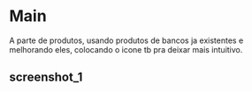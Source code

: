 

# Main 
A parte de produtos, usando produtos de bancos ja existentes e melhorando eles,
colocando o icone tb pra deixar mais intuitivo.

## screenshot_1

